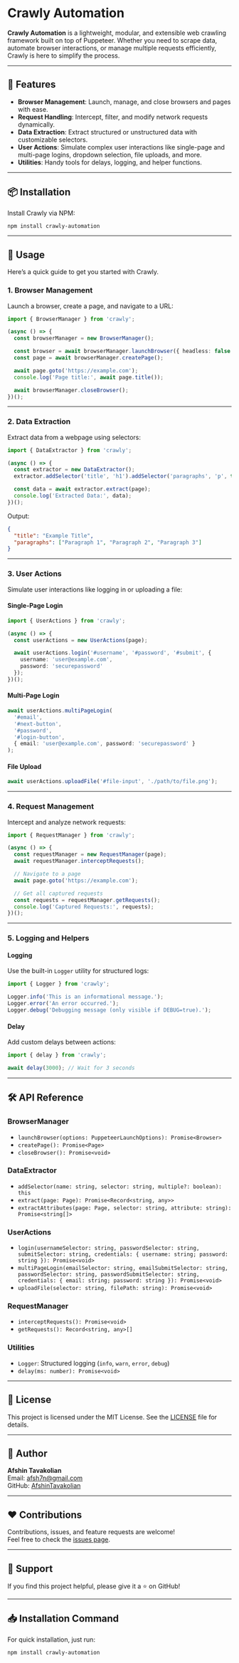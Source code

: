 # Crawly Automation

**Crawly Automation** is a lightweight, modular, and extensible web crawling framework built on top of Puppeteer. Whether you need to scrape data, automate browser interactions, or manage multiple requests efficiently, Crawly is here to simplify the process.

---

## 🚀 Features

- **Browser Management**: Launch, manage, and close browsers and pages with ease.
- **Request Handling**: Intercept, filter, and modify network requests dynamically.
- **Data Extraction**: Extract structured or unstructured data with customizable selectors.
- **User Actions**: Simulate complex user interactions like single-page and multi-page logins, dropdown selection, file uploads, and more.
- **Utilities**: Handy tools for delays, logging, and helper functions.

---

## 📦 Installation

Install Crawly via NPM:

```bash
npm install crawly-automation
```

---

## 🔧 Usage

Here’s a quick guide to get you started with Crawly.

### **1. Browser Management**

Launch a browser, create a page, and navigate to a URL:

```typescript
import { BrowserManager } from 'crawly';

(async () => {
  const browserManager = new BrowserManager();

  const browser = await browserManager.launchBrowser({ headless: false });
  const page = await browserManager.createPage();

  await page.goto('https://example.com');
  console.log('Page title:', await page.title());

  await browserManager.closeBrowser();
})();
```

---

### **2. Data Extraction**

Extract data from a webpage using selectors:

```typescript
import { DataExtractor } from 'crawly';

(async () => {
  const extractor = new DataExtractor();
  extractor.addSelector('title', 'h1').addSelector('paragraphs', 'p', true);

  const data = await extractor.extract(page);
  console.log('Extracted Data:', data);
})();
```

Output:
```json
{
  "title": "Example Title",
  "paragraphs": ["Paragraph 1", "Paragraph 2", "Paragraph 3"]
}
```

---

### **3. User Actions**

Simulate user interactions like logging in or uploading a file:

#### **Single-Page Login**
```typescript
import { UserActions } from 'crawly';

(async () => {
  const userActions = new UserActions(page);

  await userActions.login('#username', '#password', '#submit', {
    username: 'user@example.com',
    password: 'securepassword'
  });
})();
```

#### **Multi-Page Login**
```typescript
await userActions.multiPageLogin(
  '#email', 
  '#next-button', 
  '#password', 
  '#login-button', 
  { email: 'user@example.com', password: 'securepassword' }
);
```

#### **File Upload**
```typescript
await userActions.uploadFile('#file-input', './path/to/file.png');
```

---

### **4. Request Management**

Intercept and analyze network requests:

```typescript
import { RequestManager } from 'crawly';

(async () => {
  const requestManager = new RequestManager(page);
  await requestManager.interceptRequests();

  // Navigate to a page
  await page.goto('https://example.com');

  // Get all captured requests
  const requests = requestManager.getRequests();
  console.log('Captured Requests:', requests);
})();
```

---

### **5. Logging and Helpers**

#### **Logging**
Use the built-in `Logger` utility for structured logs:

```typescript
import { Logger } from 'crawly';

Logger.info('This is an informational message.');
Logger.error('An error occurred.');
Logger.debug('Debugging message (only visible if DEBUG=true).');
```

#### **Delay**
Add custom delays between actions:

```typescript
import { delay } from 'crawly';

await delay(3000); // Wait for 3 seconds
```

---

## 🛠️ API Reference

### **BrowserManager**
- `launchBrowser(options: PuppeteerLaunchOptions): Promise<Browser>`
- `createPage(): Promise<Page>`
- `closeBrowser(): Promise<void>`

### **DataExtractor**
- `addSelector(name: string, selector: string, multiple?: boolean): this`
- `extract(page: Page): Promise<Record<string, any>>`
- `extractAttributes(page: Page, selector: string, attribute: string): Promise<string[]>`

### **UserActions**
- `login(usernameSelector: string, passwordSelector: string, submitSelector: string, credentials: { username: string; password: string }): Promise<void>`
- `multiPageLogin(emailSelector: string, emailSubmitSelector: string, passwordSelector: string, passwordSubmitSelector: string, credentials: { email: string; password: string }): Promise<void>`
- `uploadFile(selector: string, filePath: string): Promise<void>`

### **RequestManager**
- `interceptRequests(): Promise<void>`
- `getRequests(): Record<string, any>[]`

### **Utilities**
- `Logger`: Structured logging (`info`, `warn`, `error`, `debug`)
- `delay(ms: number): Promise<void>`

---

## 📝 License

This project is licensed under the MIT License. See the [LICENSE](./LICENSE) file for details.

---

## 👤 Author

**Afshin Tavakolian**  
Email: [afsh7n@gmail.com](mailto:afsh7n@gmail.com)  
GitHub: [AfshinTavakolian](https://github.com/afsh7n)

---

## ❤️ Contributions

Contributions, issues, and feature requests are welcome!  
Feel free to check the [issues page](https://github.com/afsh7n/crawly/issues).

---

## 🌟 Support

If you find this project helpful, please give it a ⭐ on GitHub!

---

## 📥 Installation Command

For quick installation, just run:

```bash
npm install crawly-automation
```
